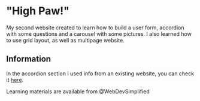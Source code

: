 # "High Paw!"

My second website created to learn how to build a user form, accordion with some questions and a carousel with some pictures. I also learned how to use grid layout, as well as multipage website.

## Information

In the accordion section I used info from an existing  website, you can check it [here](https://www.pdsa.org.uk/pet-help-and-advice/looking-after-your-pet/kittens-cats/the-best-diet-for-your-cat).

Learning materials are available from @WebDevSimplified
